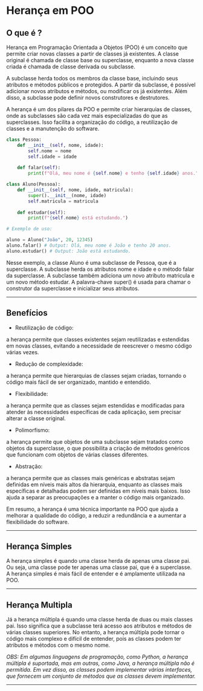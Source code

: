 # Herança em POO

## O que é ?

Herança em Programação Orientada a Objetos (POO) é um conceito que permite criar novas classes a partir de classes já existentes. A classe original é chamada de classe base ou superclasse, enquanto a nova classe criada é chamada de classe derivada ou subclasse.

A subclasse herda todos os membros da classe base, incluindo seus atributos e métodos públicos e protegidos. A partir da subclasse, é possível adicionar novos atributos e métodos, ou modificar os já existentes. Além disso, a subclasse pode definir novos construtores e destrutores.

A herança é um dos pilares da POO e permite criar hierarquias de classes, onde as subclasses são cada vez mais especializadas do que as superclasses. Isso facilita a organização do código, a reutilização de classes e a manutenção do software.

~~~py
class Pessoa:
    def __init__(self, nome, idade):
        self.nome = nome
        self.idade = idade
    
    def falar(self):
        print(f"Olá, meu nome é {self.nome} e tenho {self.idade} anos.")

class Aluno(Pessoa):
    def __init__(self, nome, idade, matricula):
        super().__init__(nome, idade)
        self.matricula = matricula
    
    def estudar(self):
        print(f"{self.nome} está estudando.")

# Exemplo de uso:

aluno = Aluno("João", 20, 12345)
aluno.falar() # Output: Olá, meu nome é João e tenho 20 anos.
aluno.estudar() # Output: João está estudando.
~~~

Nesse exemplo, a classe Aluno é uma subclasse de Pessoa, que é a superclasse. A subclasse herda os atributos nome e idade e o método falar da superclasse. A subclasse também adiciona um novo atributo matricula e um novo método estudar. A palavra-chave super() é usada para chamar o construtor da superclasse e inicializar seus atributos.

---

## Benefícios

* Reutilização de código:

 a herança permite que classes existentes sejam reutilizadas e estendidas em novas classes, evitando a necessidade de reescrever o mesmo código várias vezes.

* Redução de complexidade:

 a herança permite que hierarquias de classes sejam criadas, tornando o código mais fácil de ser organizado, mantido e entendido.

* Flexibilidade: 

a herança permite que as classes sejam estendidas e modificadas para atender às necessidades específicas de cada aplicação, sem precisar alterar a classe original.

* Polimorfismo:

 a herança permite que objetos de uma subclasse sejam tratados como objetos da superclasse, o que possibilita a criação de métodos genéricos que funcionam com objetos de várias classes diferentes.

* Abstração:

 a herança permite que as classes mais genéricas e abstratas sejam definidas em níveis mais altos da hierarquia, enquanto as classes mais específicas e detalhadas podem ser definidas em níveis mais baixos. Isso ajuda a separar as preocupações e a manter o código mais organizado.

Em resumo, a herança é uma técnica importante na POO que ajuda a melhorar a qualidade do código, a reduzir a redundância e a aumentar a flexibilidade do software.

---

## Herança Simples

A herança simples é quando uma classe herda de apenas uma classe pai. Ou seja, uma classe pode ter apenas uma classe pai, que é a superclasse. A herança simples é mais fácil de entender e é amplamente utilizada na POO.

---

## Herança Multipla

Já a herança múltipla é quando uma classe herda de duas ou mais classes pai. Isso significa que a subclasse terá acesso aos atributos e métodos de várias classes superiores. No entanto, a herança múltipla pode tornar o código mais complexo e difícil de entender, pois as classes podem ter atributos e métodos com o mesmo nome.

*OBS: Em algumas linguagens de programação, como Python, a herança múltipla é suportada, mas em outras, como Java, a herança múltipla não é permitida. Em vez disso, as classes podem implementar várias interfaces, que fornecem um conjunto de métodos que as classes devem implementar.*

---